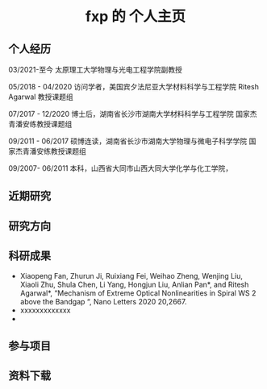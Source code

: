 # <center>fxp 的 个人主页

## 个人经历
 03/2021-至今			 太原理工大学物理与光电工程学院副教授
 
 05/2018 - 04/2020      访问学者，美国宾夕法尼亚大学材料科学与工程学院 
​								   Ritesh Agarwal 教授课题组 

 07/2017 - 12/2020      博士后，湖南省长沙市湖南大学材料科学与工程学院 
                                   国家杰青潘安练教授课题组

 09/2011 - 06/2017      硕博连读，湖南省长沙市湖南大学物理与微电子科学学院 
                                   国家杰青潘安练教授课题组 

 09/2007- 06/2011      本科，山西省大同市山西大同大学化学与化工学院，



## 近期研究



## 研究方向



## 科研成果

- Xiaopeng Fan, Zhurun Ji, Ruixiang Fei, Weihao Zheng, Wenjing Liu, Xiaoli Zhu, Shula  Chen, Li Yang, Hongjun Liu, Anlian Pan*, and Ritesh Agarwal*, “Mechanism of   Extreme Optical Nonlinearities in Spiral WS 2  above the Bandgap “, Nano Letters 2020  20,2667. 
- xxxxxxxxxxxxx
- 

## 参与项目



## 资料下载

